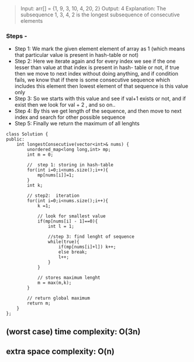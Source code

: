 > Input: arr[] = {1, 9, 3, 10, 4, 20, 2}
> Output: 4
> Explanation: 
> The subsequence 1, 3, 4, 2 is the longest 
> subsequence of consecutive elements
### Steps -
- Step 1:  We mark the given element element of array as 1 (which means that particular value is present in hash-table or not)
- Step 2: Here we iterate again and for every index we see if the one lesser than value at that index is present in hash- table or not, if true then we move to next index without doing anything, and if condition fails, we know that if there is some consecutive sequence which includes this element then lowest element of that sequence is this value only
- Step 3: So we starts with this value and see if val+1 exists or not, and if exist then we look for val + 2 , and so on..
- Step 4: By this we get length of the sequence, and then move to next index and search for other possible sequence
- Step 5: Finally we return the maximum of all lenghts 

```
class Solution {
public:
    int longestConsecutive(vector<int>& nums) {
        unordered_map<long long,int> mp;
        int m = 0;
        
		//  step 1: storing in hash-table
        for(int i=0;i<nums.size();i++){
            mp[nums[i]]=1;
        }
        int k;
		
		// step2:  iteration
        for(int i=0;i<nums.size();i++){
            k =1;
			
			// look for smallest value
            if(mp[nums[i] - 1]==0){
                int l = 1;
				
				//step 3: find lenght of sequence
                while(true){
                    if(mp[nums[i]+l]) k++;
                    else break;
                    l++;
                }
            }
            
			// stores maximum lenght
            m = max(m,k);
        }
		
		// return global maximum
        return m;
    }
};
```

## (worst case) time complexity: O(3n)
## extra space complexity: O(n)
